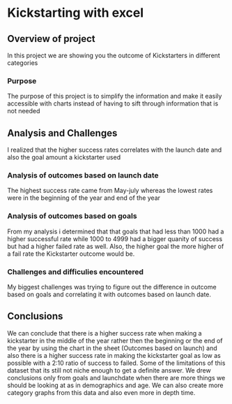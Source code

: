 # Kickstarting with excel 

## Overview of project
In this project we are showing you the outcome of Kickstarters in different categories

### Purpose
The purpose of this project is to simplify the information and make it easily accessible with charts instead of having to sift through information that is not needed

## Analysis and Challenges 
I realized that the higher success rates correlates with the launch date and also the goal amount a kickstarter used 

### Analysis of outcomes based on launch date
The highest success rate came from May-july whereas the lowest rates were in the beginning of the year and end of the year 

### Analysis of outcomes based on goals
From my analysis i determined that that goals that had less than 1000 had a higher successful rate while 1000 to 4999 had a bigger quanity of success but had a higher failed rate as well. Also, the higher goal the more higher of a fail rate the Kickstarter outcome would be.

### Challenges and difficulies encountered
My biggest challenges was trying to figure out the difference in outcome based on goals and correlating it with outcomes based on launch date.

## Conclusions

We can conclude that there is a higher success rate when making a kickstarter in the middle of the year rather then the beginning or the end of the year by using the chart in the sheet (Outcomes based on launch) and also there is a higher success rate in making the kickstarter goal as low as possible with a 2:10 ratio of success to failed. Some of the limitations of this dataset that its still not niche enough to get a definite answer. We drew conclusions only from goals and launchdate when there are more things we should be looking at as in demographics and age. We can also create more category graphs from this data and also even more in depth time.
